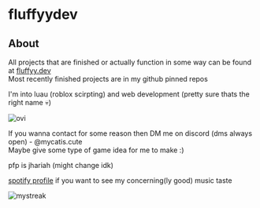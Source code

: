 # fluffyydev

## About
All projects that are finished or actually function in some way can be found at [fluffyy.dev](https://fluffyy.dev)\
Most recently finished projects are in my github pinned repos

I'm into luau (roblox scirpting) and web development (pretty sure thats the right name 💀)

<img src="https://github-readme-stats.vercel.app/api/top-langs?username=fluffyydev&show_icons=true&locale=en&layout=compact&theme=chartreuse-dark" alt="ovi" />

If you wanna contact for some reason then DM me on discord (dms always open) - @mycatis.cute\
Maybe give some type of game idea for me to make :)

pfp is jhariah (might change idk)

[spotify profile](https://open.spotify.com/user/31deekhaazbc6jjy5fl2ay5bnmqe) if you want to see my concerning(ly good) music taste


<img src="https://github-readme-streak-stats.herokuapp.com/?user=fluffyydev&theme=tokyonight" alt="mystreak"/>
